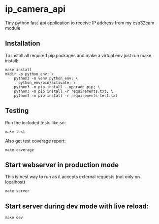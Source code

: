 # ip_camera_api
Tiny python fast-api application to receive IP address from my esp32cam module


## Installation
To install all required pip packages and make a virtual env just run make install:
```
make install
mkdir -p python_env; \
	python3 -m venv python_env; \
	. python_env/bin/activate; \
	python3 -m pip install --upgrade pip; \
	python3 -m pip install -r requirements.txt; \
	python3 -m pip install -r requirements-test.txt
```


## Testing 
Run the included tests like so:
```
make test
```

Also get test coverage report:
```
make coverage
```


## Start webserver in production mode
This is best way to run as it accepts external requests (not only on localhost)
```
make server
```

## Start server during dev mode with live reload:
```
make dev
```

